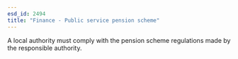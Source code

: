 ```yaml
---
esd_id: 2494
title: "Finance - Public service pension scheme"
---
```


A local authority must comply with the pension scheme regulations made by the responsible authority.

